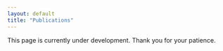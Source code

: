 ```yaml
---
layout: default
title: "Publications"
---
```


<div class="toast">This page is currently under development. Thank you for your patience.</div>
